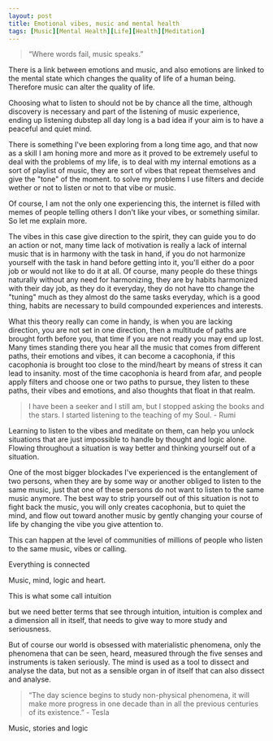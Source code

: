 ```yaml
---
layout: post
title: Emotional vibes, music and mental health
tags: [Music][Mental Health][Life][Health][Meditation]
---
```


> “Where words fail, music speaks.”

There is a link between emotions and music, and also emotions are linked to the mental state which changes the quality of life of a human being. Therefore music can alter the quality of life.

Choosing what to listen to should not be by chance all the time, although discovery is necessary and part of the listening of music experience, ending up listening dubstep all day long is a bad idea if your aim is to have a peaceful and quiet mind. 

There is something I've been exploring from a long time ago, and that now as a skill I am honing more and more as it proved to be extremely useful to deal with the problems of my life, is to deal with my internal emotions as a sort of playlist of music, they are sort of vibes that repeat themselves and give the "tone" of the moment. to solve my problems I use filters and decide wether or not to listen or not to that vibe or music.

Of course, I am not the only one experiencing this, the internet is filled with memes of people telling others I don't like your vibes, or something similar. So let me explain more.

The vibes in this case give direction to the spirit, they can guide you to do an action or not, many time lack of motivation is really a lack of internal music that is in harmony with the task in hand, if you do not harmonize yourself with the task in hand before getting into it, you'll either do a poor job or would not like to do it at all. Of course, many people do these things naturally without any need for harmonizing, they are by habits harmonized with their day job, as they do it everyday, they do not have tto change the "tuning" much as they almost do the same tasks everyday, which is a good thing, habits are necessary to build compounded experiences and interests. 

What this theory really can come in handy, is when you are lacking direction, you are not set in one direction, then a multitude of paths are brought forth before you, that time if you are not ready you may end up lost. Many times standing there you hear all the music that comes from different paths, their emotions and vibes, it can become a cacophonia, if this cacophonia is brought too close to the mind/heart by means of stress it can lead to insanity. most of the time cacophonia is heard from afar, and people apply filters and choose one or two paths to pursue, they listen to these paths, their vibes and emotions, and also thoughts that float in that realm.

  > I have been a seeker and I still am, but I stopped asking the books and the stars. I started listening to the teaching of my Soul. - Rumi

Learning to listen to the vibes and meditate on them, can help you unlock situations that are just impossible to handle by thought and logic alone. Flowing throughout a situation is way better and thinking yourself out of a situation.

One of the most bigger blockades I've experienced is the entanglement of two persons, when they are by some way or another obliged to listen to the same music, just that one of these persons do not want to listen to the same music anymore. The best way to strip yourself out of this situation is not to fight back the music, you will only creates cacophonia, but to quiet the mind, and flow out toward another music by gently changing your course of life by changing the vibe you give attention to. 

This can happen at the level of communities of millions of people who listen to the same music, vibes or calling.

Everything is connected

Music, mind, logic and heart.

This is what some call intuition

but we need better terms that see through intuition, intuition is complex and a dimension all in itself, that needs to give way to more study and seriousness.

But of course our world is obsessed with materialistic phenomena, only the phenomena that can be seen, heard, measured through the five senses and instruments is taken seriously. The mind is used as a tool to dissect and analyse the data, but not as a sensible organ in of itself that can also dissect and analyse.

> “The day science begins to study non-physical phenomena, it will make more progress in one decade than in all the previous centuries of its existence.” - Tesla

Music, stories and logic
